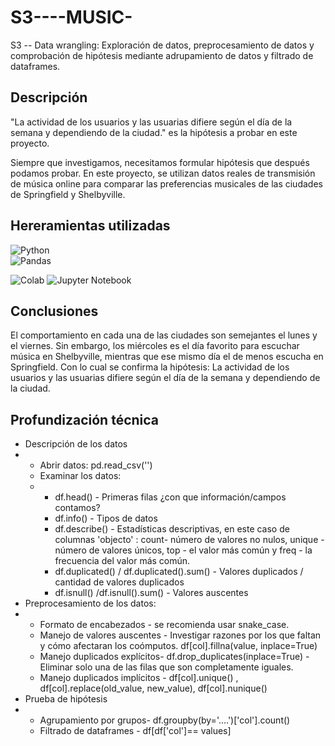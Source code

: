 # S3----MUSIC-
S3 -- Data wrangling:  Exploración de datos, preprocesamiento de datos y comprobación de hipótesis mediante adrupamiento de datos y filtrado de dataframes.

## Descripción

"La actividad de los usuarios y las usuarias difiere según el día de la semana y dependiendo de la ciudad." 
es la hipótesis a probar en este proyecto.

Siempre que investigamos, necesitamos formular hipótesis que después podamos probar. 
En este proyecto, se utilizan datos reales de transmisión de música online para comparar las preferencias musicales de las ciudades de Springfield y Shelbyville.

## Hereramientas utilizadas 

![Python](https://img.shields.io/badge/:Python-024A86?style=for-the-badge&logo=python&logoColor=white&labelColor=101010)</br>
![Pandas](https://img.shields.io/badge/pandas-%23150458.svg?style=for-the-badge&logo=pandas&logoColor=white)

![Colab](https://img.shields.io/badge/Colab-F9AB00?style=for-the-badge&logo=googlecolab&color=525252)
![Jupyter Notebook](https://img.shields.io/badge/jupyter-%23FA0F00.svg?style=for-the-badge&logo=jupyter&logoColor=white)


## Conclusiones 
El comportamiento en cada una de las ciudades son semejantes el lunes y el viernes. Sin embargo, los miércoles es el día favorito para escuchar música en Shelbyville, mientras que ese mismo día el de menos escucha en Springfield. 
Con lo cual se confirma la hipótesis: La actividad de los usuarios y las usuarias difiere según el día de la semana y dependiendo de la ciudad.

## Profundización técnica
* Descripción de los datos
* * Abrir datos: pd.read_csv('')
  * Examinar los datos:
  * * df.head() - Primeras filas ¿con que información/campos contamos?
    * df.info() - Tipos de datos
    * df.describe() - Estadísticas descriptivas, en este caso de columnas 'objecto' :  count- número de valores no nulos, unique - número de valores únicos, top - el valor más común y freq - la frecuencia del valor más común.
    * df.duplicated() / df.duplicated().sum() - Valores duplicados / cantidad de valores duplicados
    * df.isnull() /df.isnull().sum()  - Valores auscentes 
* Preprocesamiento de los datos:
* * Formato de encabezados - se recomienda usar snake_case.
  * Manejo de valores auscentes - Investigar razones por los que faltan y cómo afectaran los coómputos.  df[col].fillna(value, inplace=True)
  * Manejo duplicados explícitos- df.drop_duplicates(inplace=True) - Eliminar solo una de las filas que son completamente iguales.
  * Manejo duplicados implícitos - df[col].unique() , df[col].replace(old_value, new_value), df[col].nunique()
* Prueba de hipótesis
* * Agrupamiento por grupos- df.groupby(by='....')['col'].count()
  * Filtrado de dataframes - df[df['col']== values]
